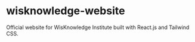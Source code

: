 # wisknowledge-website
Official website for WisKnowledge Institute built with React.js and Tailwind CSS.
